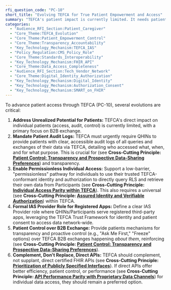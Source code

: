 ```yaml
---
rfi_question_code: "PC-10"
short_title: "Evolving TEFCA for True Patient Empowerment and Access"
summary: "TEFCA's patient impact is currently limited. It needs patient audit mandates, pathways for permissionless individual access, and must complement, not replace, performant direct APIs. #TEFCA #PatientControl #HealthIT"
categories:
  - "Audience_RFI_Section:Patient_Caregiver"
  - "Core_Theme:TEFCA_Evolution"
  - "Core_Theme:Patient_Empowerment_Control"
  - "Core_Theme:Transparency_Accountability"
  - "Key_Technology_Mechanism:TEFCA_IAS"
  - "Policy_Regulation:CMS_Policy_Role"
  - "Core_Theme:Standards_Interoperability"
  - "Key_Technology_Mechanism:FHIR_API"
  - "Core_Theme:Data_Access_Completeness"
  - "Audience_RFI_Section:Tech_Vendor_Network"
  - "Core_Theme:Digital_Identity_Authorization"
  - "Key_Technology_Mechanism:Digital_Identity"
  - "Key_Technology_Mechanism:Authorization_Consent"
  - "Key_Technology_Mechanism:SMART_on_FHIR"
---
```

To advance patient access through TEFCA (PC-10), several evolutions are critical:

1.  **Address Unrealized Potential for Patients:** TEFCA's direct impact on individual patients (access, audit, control) is currently limited, with a primary focus on B2B exchange.
2.  **Mandate Patient Audit Logs:** TEFCA must urgently require QHINs to provide patients with clear, accessible audit logs of all queries and exchanges of their data via TEFCA, detailing who accessed what, when, and for what purpose. This is crucial for (see **Cross-Cutting Principle: [Patient Control: Transparency and Prospective Data-Sharing Preferences](#PATIENT_CONTROL)**) and transparency.
3.  **Enable Permissionless Individual Access:** Support a low-barrier, "permissionless" pathway for individuals to use their trusted TEFCA-conformant identity and authorization to directly query RLS and retrieve their own data from Participants (see **Cross-Cutting Principle: [Individual Access Parity within TEFCA](#PERMISSIONLESS_TEFCA_ACCESS)**). This also requires a universal (see **Cross-Cutting Principle: [Assured Identity and Verifiable Authorization](#IDENTITY_AUTH_STACK)**) within TEFCA.
4.  **Formal IAS Provider Role for Registered Apps:** Define a clear IAS Provider role where QHINs/Participants serve registered third-party apps, leveraging the TEFCA Trust Framework for identity and patient consent to access data network-wide.
5.  **Patient Control over B2B Exchange:** Provide patients mechanisms for transparency and proactive control (e.g., "Ask Me First," "Freeze" options) over TEFCA B2B exchanges happening *about them*, reinforcing (see **Cross-Cutting Principle: [Patient Control: Transparency and Prospective Data-Sharing Preferences](#PATIENT_CONTROL)**).
6.  **Complement, Don't Replace, Direct APIs:** TEFCA should complement, not supplant, direct certified FHIR APIs (see **Cross-Cutting Principle: [Prioritization of Publicly Specified Interfaces](#OPEN_STANDARDS_FIRST)**). If direct APIs offer better efficiency, patient control, or performance (see **Cross-Cutting Principle: [API Performance Parity with Proprietary Data Channels](#API_PERFORMANCE)**) for individual data access, they should remain a preferred option.